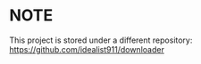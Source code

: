 # NOTE

This project is stored under a different repository: https://github.com/idealist911/downloader
